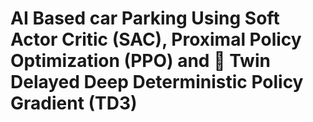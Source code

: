 # AI Based car Parking Using Soft Actor Critic (SAC), Proximal Policy Optimization (PPO) and  Twin Delayed Deep Deterministic Policy Gradient (TD3) 
